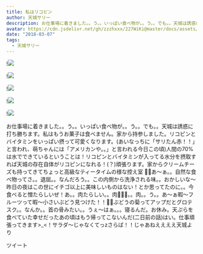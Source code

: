 ```yaml
---
title: 私はリコピン
author: 天城サリー
description: お仕事場に着きました。。う。。いっぱい食べ物が。。う。。でも。。天城は誘惑に打ち勝ちます。私はもうお菓子は食べません。家から持参しました。リコピンとバイタミンをいっぱい摂って可愛くなります。(あいな...
avatar: https://cdn.jsdelivr.net/gh/zzzhxxx/227WiKi@master/docs/assets/photo/avatar/sally.jpg
date: "2018-03-07"
tags:
  - 天城サリー
---
```


!![](https://cdn.jsdelivr.net/gh/zzzhxxx/227WiKi-image@master/blog-image/sally-2018-03-07_1.jpg)

!![](https://cdn.jsdelivr.net/gh/zzzhxxx/227WiKi-image@master/blog-image/sally-2018-03-07_2.jpg)

!![](https://cdn.jsdelivr.net/gh/zzzhxxx/227WiKi-image@master/blog-image/sally-2018-03-07_3.jpg)

!![](https://cdn.jsdelivr.net/gh/zzzhxxx/227WiKi-image@master/blog-image/sally-2018-03-07_4.jpg)

!![](https://cdn.jsdelivr.net/gh/zzzhxxx/227WiKi-image@master/blog-image/sally-2018-03-07_5.jpg)


お仕事場に着きました。。う。。いっぱい食べ物が。。う。。でも。。天城は誘惑に打ち勝ちます。私はもうお菓子は食べません。家から持参しました。リコピンとバイタミンをいっぱい摂って可愛くなります。(あいなっちに「サリたん赤！！」と言われ、萌ちゃんには「アメリカンや。。」と言われる今日この頃)人間の70%は水でできているということは！リコピンとバイタミンが入ってる水分を摂取すれば天城の存在自体がリコピンになれる！(？)頑張ります。家からクリームチーズも持ってきてちょっと高級なティータイムの様な控え室 🍅🧀あ〜ぁ。。自然な食べ物ってさ。。退屈。。なんだろう。。この内側から洗浄される味。。おかしいな〜昨日の夜はこの世にイチゴ以上に美味しいものはない！とか思ってたのに。。今食べると憎たらしいぜ！あ。。肉たらしい。。肉🍖🥓🥩。。肉。。う。。あ〜ぁ暇〜フルーツって暇〜小さいぶどう見つけた！！🍇🍇ぶどうの菊ってアップだとグロテスク。。なんか。。首の骨みたい。。うぇ〜はぁ。。。寝るんだ。お休み。天ぷらを食べていた幸せだったあの頃はもう帰ってこないんだ(二日前の話)はい。仕事頑張ってきます>_<！サラダ〜じゃなくてっzさらば！！じゃあねええええ天城より


ツイート



